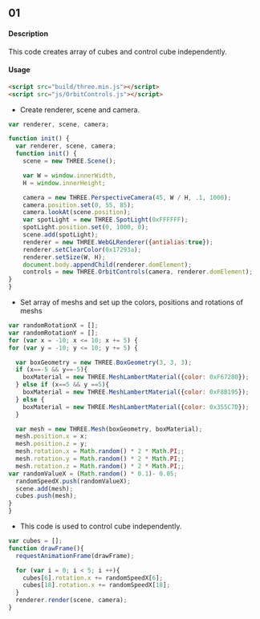 ## 01 ##

#### Description ####
This code creates array of cubes and control cube independently.

#### Usage ####
```html
<script src="build/three.min.js"></script>
<script src="js/OrbitControls.js"></script>
```

* Create renderer, scene and camera.

```javascript
var renderer, scene, camera;

function init() {
  var renderer, scene, camera;
  function init() {
    scene = new THREE.Scene();

    var W = window.innerWidth,
    H = window.innerHeight;

    camera = new THREE.PerspectiveCamera(45, W / H, .1, 1000);
    camera.position.set(0, 55, 85);
    camera.lookAt(scene.position);
    var spotLight = new THREE.SpotLight(0xFFFFFF);
    spotLight.position.set(0, 1000, 0);
    scene.add(spotLight);
    renderer = new THREE.WebGLRenderer({antialias:true});
    renderer.setClearColor(0x17293a);
    renderer.setSize(W, H);
    document.body.appendChild(renderer.domElement);
    controls = new THREE.OrbitControls(camera, renderer.domElement);
}
}
```

* Set array of meshs and set up the colors, positions and rotations of meshs

```javascript
var randomRotationX = [];
var randomRotationY = [];
for (var x = -10; x <= 10; x += 5) {
for (var y = -10; y <= 10; y += 5) {

  var boxGeometry = new THREE.BoxGeometry(3, 3, 3);
  if (x==-5 && y==-5){
    boxMaterial = new THREE.MeshLambertMaterial({color: 0xF67280});
  } else if (x==5 && y ==5){
    boxMaterial = new THREE.MeshLambertMaterial({color: 0xF8B195});
  } else {
    boxMaterial = new THREE.MeshLambertMaterial({color: 0x355C7D});
  }

  var mesh = new THREE.Mesh(boxGeometry, boxMaterial);
  mesh.position.x = x;
  mesh.position.z = y;
  mesh.rotation.x = Math.random() * 2 * Math.PI;;
  mesh.rotation.y = Math.random() * 2 * Math.PI;;
  mesh.rotation.z = Math.random() * 2 * Math.PI;;
var randomValueX = (Math.random() * 0.1)- 0.05;
  randomSpeedX.push(randomValueX);
  scene.add(mesh);
  cubes.push(mesh);
}
}
```

* This code is used to control cube independently.

```javascript
var cubes = [];
function drawFrame(){
  requestAnimationFrame(drawFrame);

  for (var i = 0; i < 5; i ++){
    cubes[6].rotation.x += randomSpeedX[6];
    cubes[18].rotation.x += randomSpeedX[18];
  }
  renderer.render(scene, camera);
}
```

